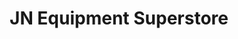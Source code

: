 ---
title: "JN Equipment Superstore"
url: /palm-springs/jn-equipment-superstore/
shop: Eisenwaren
---